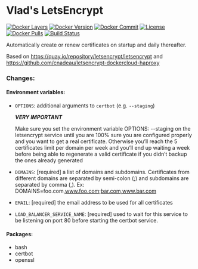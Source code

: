 # Vlad's LetsEncrypt

[![Docker Layers](https://images.microbadger.com/badges/image/vladgh/le.svg)](http://microbadger.com/images/vladgh/le)
[![Docker Version](https://images.microbadger.com/badges/version/vladgh/le.svg)](http://microbadger.com/images/vladgh/le)
[![Docker Commit](https://images.microbadger.com/badges/commit/vladgh/le.svg)](http://microbadger.com/images/vladgh/le)
[![License](https://images.microbadger.com/badges/license/vladgh/le.svg)](http://microbadger.com/images/vladgh/le)
[![Docker Pulls](https://img.shields.io/docker/pulls/vladgh/le.svg)](https://hub.docker.com/r/vladgh/le)
[![Build Status](https://travis-ci.org/vghn/docker_images.svg?branch=master)](https://travis-ci.org/vghn/docker_images)

Automatically create or renew certificates on startup and daily thereafter.

Based on https://quay.io/repository/letsencrypt/letsencrypt and https://github.com/cnadeau/letsencrypt-dockercloud-haproxy


### Changes:

#### Environment variables:
- `OPTIONS`: additional arguments to `certbot` (e.g. `--staging`)

  ***VERY IMPORTANT***

  Make sure you set the environment variable OPTIONS: --staging on the letsencrypt
  service  until you are 100% sure you are configured properly and you want to get
  a real certificate. Otherwise you’ll reach the 5 certificates limit per domain
  per week and you’ll end up waiting a week before being able to regenerate a valid
  certificate if you didn’t backup the ones already generated

- `DOMAINS`: [required] a list of domains and subdomains. Certificates from different domains are separated by semi-colon (;) and subdomains are separated by comma (,).
  Ex: DOMAINS=foo.com,www.foo.com;bar.com,www.bar.com

- `EMAIL`: [required] the email address to be used for all certificates

- `LOAD_BALANCER_SERVICE_NAME`: [required] used to wait for this service to be listening on port 80 before starting the certbot service.

#### Packages:
- bash
- certbot
- openssl
